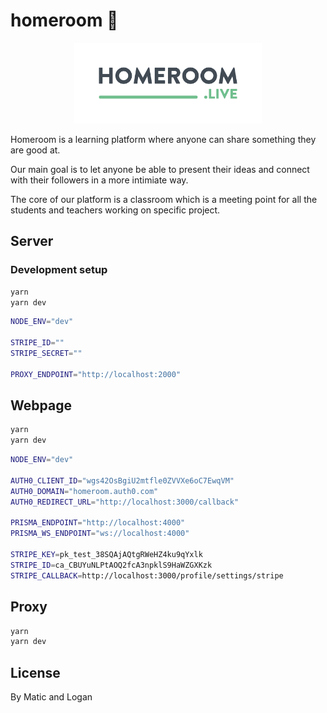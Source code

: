 # homeroom 🧠

<p align="center"><img src="media/homeroom.png" width="300" /></p>

Homeroom is a learning platform where anyone can share something they are good at.

Our main goal is to let anyone be able to present their ideas and connect with their followers in a more intimiate way.

The core of our platform is a classroom which is a meeting point for all the students and teachers working on specific project.

## Server

### Development setup

```bash
yarn
yarn dev
```

```bash
NODE_ENV="dev"

STRIPE_ID=""
STRIPE_SECRET=""

PROXY_ENDPOINT="http://localhost:2000"
```

## Webpage

```bash
yarn
yarn dev
```

```bash
NODE_ENV="dev"

AUTH0_CLIENT_ID="wgs42OsBgiU2mtfle0ZVVXe6oC7EwqVM"
AUTH0_DOMAIN="homeroom.auth0.com"
AUTH0_REDIRECT_URL="http://localhost:3000/callback"

PRISMA_ENDPOINT="http://localhost:4000"
PRISMA_WS_ENDPOINT="ws://localhost:4000"

STRIPE_KEY=pk_test_38SQAjAQtgRWeHZ4ku9qYxlk
STRIPE_ID=ca_CBUYuNLPtAOQ2fcA3npklS9HaWZGXKzk
STRIPE_CALLBACK=http://localhost:3000/profile/settings/stripe
```

## Proxy

```bash
yarn
yarn dev
```

## License

By Matic and Logan
